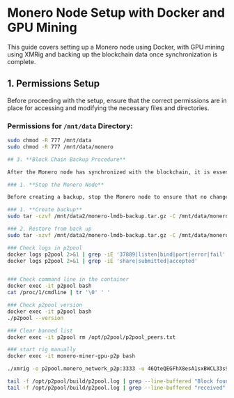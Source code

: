 # Monero Node Setup with Docker and GPU Mining

This guide covers setting up a Monero node using Docker, with GPU mining using XMRig and backing up the blockchain data once synchronization is complete.

## 1. **Permissions Setup**

Before proceeding with the setup, ensure that the correct permissions are in place for accessing and modifying the necessary files and directories.

### Permissions for `/mnt/data` Directory:

```bash
sudo chmod -R 777 /mnt/data
sudo chmod -R 777 /mnt/data/monero

## 3. **Block Chain Backup Procedure**

After the Monero node has synchronized with the blockchain, it is essential to back up the blockchain data to ensure its safety and preserve the state of your node.

### 1. **Stop the Monero Node**

Before creating a backup, stop the Monero node to ensure that no changes are made to the blockchain data during the backup process.

### 1. **Create backup**
sudo tar -czvf /mnt/data2/monero-lmdb-backup.tar.gz -C /mnt/data/monero lmdb

### 2. Restore from back up
sudo tar -xzvf /mnt/data2/monero-lmdb-backup.tar.gz -C /mnt/data/monero/

### Check logs in p2pool
docker logs p2pool 2>&1 | grep -iE '37889|listen|bind|port|error|fail'
docker logs p2pool 2>&1 | grep -iE 'share|submitted|accepted'


### Check command line in the container
docker exec -it p2pool bash
cat /proc/1/cmdline | tr '\0' ' '

### Check p2pool version
docker exec -it p2pool bash
./p2pool --version

### Clear banned list
docker exec -it p2pool rm /opt/p2pool/p2pool_peers.txt

### start rig manually
docker exec -it monero-miner-gpu-p2p bash

./xmrig -o p2pool.monero_network_p2p:3333 -u 46QteQEGFhX8esA1sxBWCL33s97wDKKkVSWKJPrG3wpYeQ2ymmAgbhgNqNrQ5EJbRg9MggKGQcpM9hqfdViGzCSRVhZZ16w -p x -t 8  --cuda

tail -f /opt/p2pool/build/p2pool.log | grep --line-buffered "Block found"
tail -f /opt/p2pool/build/p2pool.log | grep --line-buffered "received"
